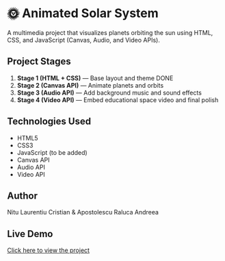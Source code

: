 # 🌞 Animated Solar System

A multimedia project that visualizes planets orbiting the sun using HTML, CSS, and JavaScript (Canvas, Audio, and Video APIs).

## Project Stages
1. **Stage 1 (HTML + CSS)** — Base layout and theme DONE
2. **Stage 2 (Canvas API)** — Animate planets and orbits
3. **Stage 3 (Audio API)** — Add background music and sound effects
4. **Stage 4 (Video API)** — Embed educational space video and final polish

## Technologies Used
- HTML5
- CSS3
- JavaScript (to be added)
- Canvas API
- Audio API
- Video API

## Author
Nitu Laurentiu Cristian & Apostolescu Raluca Andreea

## Live Demo
[Click here to view the project](https://laurxd.github.io/animated-solar-system/)
